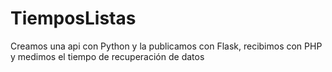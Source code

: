 # TiemposListas
Creamos una api con Python y la publicamos con Flask, recibimos con PHP y medimos el tiempo de recuperación de datos
